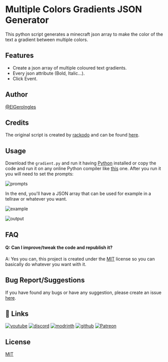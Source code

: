 
# Multiple Colors Gradients JSON Generator

This python script generates a minecraft json array to make the color of the text a gradient between multiple colors.

## Features

- Create a json array of multiple coloured text gradients.
- Every json attribute (Bold, Italic...).
- Click Event.

## Author
[@ElGeroIngles](https://modrinth.com/user/ElGeroIngles)

## Credits
The original script is created by [rackodo](https://github.com/rackodo) and can be found [here](https://github.com/rackodo/gradient-json-minecraft).

## Usage
Download the `gradient.py` and run it having [Python](https://www.python.org/downloads/) installed or copy the code and run it on any online Python compiler like [this](https://www.programiz.com/python-programming/online-compiler/) one.
After you run it you will need to set the prompts:

![prompts](https://i.imgur.com/2x3dDeA.png)

In the end, you'll have a JSON array that can be used for example in a tellraw or whatever you want.

![example](https://i.imgur.com/2xTGDv0.png)

![output](https://i.imgur.com/cIzKzSp.png)

## FAQ

#### Q: Can I improve/tweak the code and republish it? 

A: Yes you can, this project is created under the [MIT](https://choosealicense.com/licenses/mit/) license so you can basically do whatever you want with it.


## Bug Report/Suggestions
If you have found any bugs or have any suggestion, please create an issue [here](https://github.com/ElGeroIngles/json-multiple-gradients/issues).

## 🔗 Links
[![youtube](https://img.shields.io/badge/youtube-ff0000?style=for-the-badge&logo=youtube&logoColor=white)](https://www.youtube.com/@elgeroingles)
[![discord](https://img.shields.io/badge/discord-7289DA?style=for-the-badge&logo=discord&logoColor=white)](https://discord.gg/4pYjW9btNc)
[![modrinth](https://img.shields.io/badge/modrinth-5AD770?style=for-the-badge&logo=modrinth&logoColor=white)](https://modrinth.com/user/ElGeroIngles)
[![github](https://img.shields.io/badge/github-000000?style=for-the-badge&logo=github&logoColor=white)](https://github.com/ElGeroIngles)
[![Patreon](https://img.shields.io/badge/Patreon-f96854?style=for-the-badge&logo=patreon&logoColor=white)](https://www.patreon.com/EclipseStudios447)

## License

[MIT](https://choosealicense.com/licenses/mit/)
